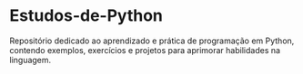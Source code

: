 # Estudos-de-Python
Repositório dedicado ao aprendizado e prática de programação em Python, contendo exemplos, exercícios e projetos para aprimorar habilidades na linguagem.
